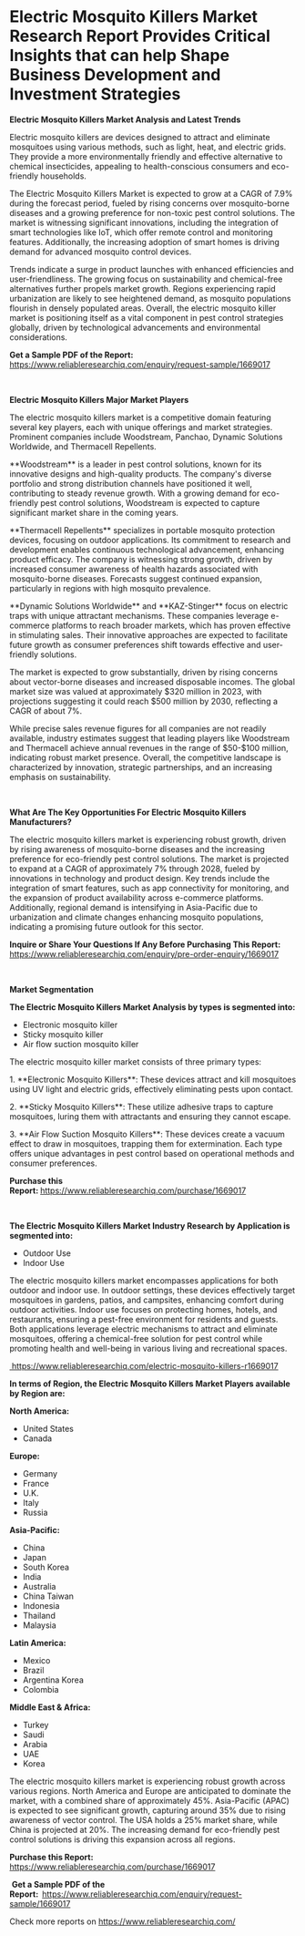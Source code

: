 <p><h1>Electric Mosquito Killers Market Research Report Provides Critical Insights that can help Shape Business Development and Investment Strategies</h1></p><p><strong>Electric Mosquito Killers Market Analysis and Latest Trends</strong></p>
<p><p>Electric mosquito killers are devices designed to attract and eliminate mosquitoes using various methods, such as light, heat, and electric grids. They provide a more environmentally friendly and effective alternative to chemical insecticides, appealing to health-conscious consumers and eco-friendly households.</p><p>The Electric Mosquito Killers Market is expected to grow at a CAGR of 7.9% during the forecast period, fueled by rising concerns over mosquito-borne diseases and a growing preference for non-toxic pest control solutions. The market is witnessing significant innovations, including the integration of smart technologies like IoT, which offer remote control and monitoring features. Additionally, the increasing adoption of smart homes is driving demand for advanced mosquito control devices.</p><p>Trends indicate a surge in product launches with enhanced efficiencies and user-friendliness. The growing focus on sustainability and chemical-free alternatives further propels market growth. Regions experiencing rapid urbanization are likely to see heightened demand, as mosquito populations flourish in densely populated areas. Overall, the electric mosquito killer market is positioning itself as a vital component in pest control strategies globally, driven by technological advancements and environmental considerations.</p></p>
<p><strong>Get a Sample PDF of the Report:&nbsp;</strong> <a href="https://www.reliableresearchiq.com/enquiry/request-sample/1669017?utm_campaign=2953&utm_medium=2&utm_source=Github&utm_content=ia&utm_term=05032025&utm_id=electric-mosquito-killers">https://www.reliableresearchiq.com/enquiry/request-sample/1669017</a></p>
<p>&nbsp;</p>
<p><strong>Electric Mosquito Killers Major Market Players</strong></p>
<p><p>The electric mosquito killers market is a competitive domain featuring several key players, each with unique offerings and market strategies. Prominent companies include Woodstream, Panchao, Dynamic Solutions Worldwide, and Thermacell Repellents.</p><p>**Woodstream** is a leader in pest control solutions, known for its innovative designs and high-quality products. The company's diverse portfolio and strong distribution channels have positioned it well, contributing to steady revenue growth. With a growing demand for eco-friendly pest control solutions, Woodstream is expected to capture significant market share in the coming years.</p><p>**Thermacell Repellents** specializes in portable mosquito protection devices, focusing on outdoor applications. Its commitment to research and development enables continuous technological advancement, enhancing product efficacy. The company is witnessing strong growth, driven by increased consumer awareness of health hazards associated with mosquito-borne diseases. Forecasts suggest continued expansion, particularly in regions with high mosquito prevalence.</p><p>**Dynamic Solutions Worldwide** and **KAZ-Stinger** focus on electric traps with unique attractant mechanisms. These companies leverage e-commerce platforms to reach broader markets, which has proven effective in stimulating sales. Their innovative approaches are expected to facilitate future growth as consumer preferences shift towards effective and user-friendly solutions.</p><p>The market is expected to grow substantially, driven by rising concerns about vector-borne diseases and increased disposable incomes. The global market size was valued at approximately $320 million in 2023, with projections suggesting it could reach $500 million by 2030, reflecting a CAGR of about 7%.</p><p>While precise sales revenue figures for all companies are not readily available, industry estimates suggest that leading players like Woodstream and Thermacell achieve annual revenues in the range of $50-$100 million, indicating robust market presence. Overall, the competitive landscape is characterized by innovation, strategic partnerships, and an increasing emphasis on sustainability.</p></p>
<p>&nbsp;</p>
<p><strong>What Are The Key Opportunities For Electric Mosquito Killers Manufacturers?</strong></p>
<p><p>The electric mosquito killers market is experiencing robust growth, driven by rising awareness of mosquito-borne diseases and the increasing preference for eco-friendly pest control solutions. The market is projected to expand at a CAGR of approximately 7% through 2028, fueled by innovations in technology and product design. Key trends include the integration of smart features, such as app connectivity for monitoring, and the expansion of product availability across e-commerce platforms. Additionally, regional demand is intensifying in Asia-Pacific due to urbanization and climate changes enhancing mosquito populations, indicating a promising future outlook for this sector.</p></p>
<p><strong>Inquire or Share Your Questions If Any Before Purchasing This Report:</strong> <a href="https://www.reliableresearchiq.com/enquiry/pre-order-enquiry/1669017?utm_campaign=2953&utm_medium=2&utm_source=Github&utm_content=ia&utm_term=05032025&utm_id=electric-mosquito-killers">https://www.reliableresearchiq.com/enquiry/pre-order-enquiry/1669017</a></p>
<p>&nbsp;</p>
<p><strong>Market Segmentation</strong></p>
<p><strong>The Electric Mosquito Killers Market Analysis by types is segmented into:</strong></p>
<p><ul><li>Electronic mosquito killer</li><li>Sticky mosquito killer</li><li>Air flow suction mosquito killer</li></ul></p>
<p><p>The electric mosquito killer market consists of three primary types: </p><p>1. **Electronic Mosquito Killers**: These devices attract and kill mosquitoes using UV light and electric grids, effectively eliminating pests upon contact.</p><p>2. **Sticky Mosquito Killers**: These utilize adhesive traps to capture mosquitoes, luring them with attractants and ensuring they cannot escape.</p><p>3. **Air Flow Suction Mosquito Killers**: These devices create a vacuum effect to draw in mosquitoes, trapping them for extermination. Each type offers unique advantages in pest control based on operational methods and consumer preferences.</p></p>
<p><strong>Purchase this Report:&nbsp;</strong><a href="https://www.reliableresearchiq.com/purchase/1669017?utm_campaign=2953&utm_medium=2&utm_source=Github&utm_content=ia&utm_term=05032025&utm_id=electric-mosquito-killers">https://www.reliableresearchiq.com/purchase/1669017</a></p>
<p>&nbsp;</p>
<p><strong>The Electric Mosquito Killers Market Industry Research by Application is segmented into:</strong></p>
<p><ul><li>Outdoor Use</li><li>Indoor Use</li></ul></p>
<p><p>The electric mosquito killers market encompasses applications for both outdoor and indoor use. In outdoor settings, these devices effectively target mosquitoes in gardens, patios, and campsites, enhancing comfort during outdoor activities. Indoor use focuses on protecting homes, hotels, and restaurants, ensuring a pest-free environment for residents and guests. Both applications leverage electric mechanisms to attract and eliminate mosquitoes, offering a chemical-free solution for pest control while promoting health and well-being in various living and recreational spaces.</p></p>
<p><a href="https://www.reliableresearchiq.com/electric-mosquito-killers-r1669017?utm_campaign=2953&utm_medium=2&utm_source=Github&utm_content=ia&utm_term=05032025&utm_id=electric-mosquito-killers">&nbsp;https://www.reliableresearchiq.com/electric-mosquito-killers-r1669017</a></p>
<p><strong>In terms of Region, the Electric Mosquito Killers Market Players available by Region are:</strong></p>
<p>
    <p> <strong> North America: </strong>
        <ul>
            <li>United States</li>
            <li>Canada</li>
        </ul>
        </p> 
    <p> <strong> Europe: </strong>
        <ul>
            <li>Germany</li>
            <li>France</li>
            <li>U.K.</li>
            <li>Italy</li>
            <li>Russia</li>
        </ul>
        </p> 
    <p> <strong> Asia-Pacific: </strong>
        <ul>
            <li>China</li>
            <li>Japan</li>
            <li>South Korea</li>
            <li>India</li>
            <li>Australia</li>
            <li>China Taiwan</li>
            <li>Indonesia</li>
            <li>Thailand</li>
            <li>Malaysia</li>
        </ul>
        </p> 
    <p> <strong> Latin America: </strong>
        <ul>
            <li>Mexico</li>
            <li>Brazil</li>
            <li>Argentina Korea</li>
            <li>Colombia</li>
        </ul>
        </p> 
    <p> <strong> Middle East & Africa: </strong>
        <ul>
            <li>Turkey</li>
            <li>Saudi</li>
            <li>Arabia</li>
            <li>UAE</li>
            <li>Korea</li>
        </ul>
    </p>
    </p>
<p><p>The electric mosquito killers market is experiencing robust growth across various regions. North America and Europe are anticipated to dominate the market, with a combined share of approximately 45%. Asia-Pacific (APAC) is expected to see significant growth, capturing around 35% due to rising awareness of vector control. The USA holds a 25% market share, while China is projected at 20%. The increasing demand for eco-friendly pest control solutions is driving this expansion across all regions.</p></p>
<p><strong>Purchase this Report: </strong><a href="https://www.reliableresearchiq.com/purchase/1669017?utm_campaign=2953&utm_medium=2&utm_source=Github&utm_content=ia&utm_term=05032025&utm_id=electric-mosquito-killers">https://www.reliableresearchiq.com/purchase/1669017</a></p>
<p>&nbsp;<strong>Get a Sample PDF of the Report:&nbsp;&nbsp;</strong><a href="https://www.reliableresearchiq.com/enquiry/request-sample/1669017?utm_campaign=2953&utm_medium=2&utm_source=Github&utm_content=ia&utm_term=05032025&utm_id=electric-mosquito-killers">https://www.reliableresearchiq.com/enquiry/request-sample/1669017</a></p>
<p><strong></strong></p>
<p>Check more reports on <a href="https://www.reliableresearchiq.com/?utm_campaign=2953&utm_medium=2&utm_source=Github&utm_content=ia&utm_term=05032025&utm_id=electric-mosquito-killers">https://www.reliableresearchiq.com/</a></p>